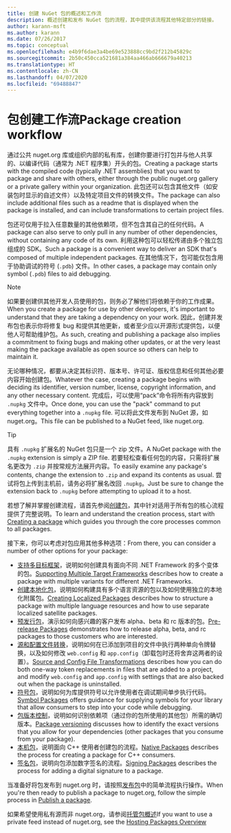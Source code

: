 ```yaml
---
title: 创建 NuGet 包的概述和工作流
description: 概述创建和发布 NuGet 包的流程，其中提供该流程其他特定部分的链接。
author: karann-msft
ms.author: karann
ms.date: 07/26/2017
ms.topic: conceptual
ms.openlocfilehash: e4b9f6dae3a4be69e523888cc9bd2f212b45829c
ms.sourcegitcommit: 2b50c450cca521681a384aa466ab666679a40213
ms.translationtype: HT
ms.contentlocale: zh-CN
ms.lasthandoff: 04/07/2020
ms.locfileid: "69488847"
---
```

# <a name="package-creation-workflow"></a><span data-ttu-id="94ce4-103">包创建工作流</span><span class="sxs-lookup"><span data-stu-id="94ce4-103">Package creation workflow</span></span>

<span data-ttu-id="94ce4-104">通过公共 nuget.org 库或组织内部的私有库，创建你要进行打包并与他人共享的、以编译代码（通常为 .NET 程序集）开头的包。</span><span class="sxs-lookup"><span data-stu-id="94ce4-104">Creating a package starts with the compiled code (typically .NET assemblies) that you want to package and share with others, either through the public nuget.org gallery or a private gallery within your organization.</span></span> <span data-ttu-id="94ce4-105">此包还可以包含其他文件（如安装包时显示的自述文件）以及特定项目文件的转换文件。</span><span class="sxs-lookup"><span data-stu-id="94ce4-105">The package can also include additional files such as a readme that is displayed when the package is installed, and can include transformations to certain project files.</span></span>

<span data-ttu-id="94ce4-106">包还可仅用于拉入任意数量的其他依赖项，但不包含其自己的任何代码。</span><span class="sxs-lookup"><span data-stu-id="94ce4-106">A package can also serve to only pull in any number of other dependencies, without containing any code of its own.</span></span> <span data-ttu-id="94ce4-107">利用这种包可以轻松传递由多个独立包组成的 SDK。</span><span class="sxs-lookup"><span data-stu-id="94ce4-107">Such a package is a convenient way to deliver an SDK that's composed of multiple independent packages.</span></span> <span data-ttu-id="94ce4-108">在其他情况下，包可能仅包含用于协助调试的符号 (`.pdb`) 文件。</span><span class="sxs-lookup"><span data-stu-id="94ce4-108">In other cases, a package may contain only symbol (`.pdb`) files to aid debugging.</span></span>

> [!Note]
> <span data-ttu-id="94ce4-109">如果要创建供其他开发人员使用的包，则务必了解他们将依赖于你的工作成果。</span><span class="sxs-lookup"><span data-stu-id="94ce4-109">When you create a package for use by other developers, it's important to understand that they are taking a dependency on your work.</span></span> <span data-ttu-id="94ce4-110">因此，创建并发布包也表示你将修复 bug 和提供其他更新，或者至少应以开源形式提供包，以便他人可帮助维护包。</span><span class="sxs-lookup"><span data-stu-id="94ce4-110">As such, creating and publishing a package also implies a commitment to fixing bugs and making other updates, or at the very least making the package available as open source so others can help to maintain it.</span></span>

<span data-ttu-id="94ce4-111">无论哪种情况，都要从决定其标识符、版本号、许可证、版权信息和任何其他必要内容开始创建包。</span><span class="sxs-lookup"><span data-stu-id="94ce4-111">Whatever the case, creating a package begins with deciding its identifier, version number, license, copyright information, and any other necessary content.</span></span> <span data-ttu-id="94ce4-112">完成后，可以使用“pack”命令将所有内容放到 `.nupkg` 文件中。</span><span class="sxs-lookup"><span data-stu-id="94ce4-112">Once done, you can use the "pack" command to put everything together into a `.nupkg` file.</span></span> <span data-ttu-id="94ce4-113">可以将此文件发布到 NuGet 源，如 nuget.org。</span><span class="sxs-lookup"><span data-stu-id="94ce4-113">This file can be published to a NuGet feed, like nuget.org.</span></span>

> [!Tip]
> <span data-ttu-id="94ce4-114">具有 `.nupkg` 扩展名的 NuGet 包只是一个 zip 文件。</span><span class="sxs-lookup"><span data-stu-id="94ce4-114">A NuGet package with the `.nupkg` extension is simply a ZIP file.</span></span> <span data-ttu-id="94ce4-115">若要轻松查看任何包的内容，只需将扩展名更改为 `.zip` 并按常规方法展开内容。</span><span class="sxs-lookup"><span data-stu-id="94ce4-115">To easily examine any package's contents, change the extension to `.zip` and expand its contents as usual.</span></span> <span data-ttu-id="94ce4-116">尝试将包上传到主机前，请务必将扩展名改回 `.nupkg`。</span><span class="sxs-lookup"><span data-stu-id="94ce4-116">Just be sure to change the extension back to `.nupkg` before attempting to upload it to a host.</span></span>

<span data-ttu-id="94ce4-117">若想了解并掌握创建流程，请首先参阅[创建包](../create-packages/creating-a-package.md)，其中针对适用于所有包的核心流程提供了完整说明。</span><span class="sxs-lookup"><span data-stu-id="94ce4-117">To learn and understand the creation process, start with [Creating a package](../create-packages/creating-a-package.md) which guides you through the core processes common to all packages.</span></span>

<span data-ttu-id="94ce4-118">接下来，你可以考虑对包应用其他多种选项：</span><span class="sxs-lookup"><span data-stu-id="94ce4-118">From there, you can consider a number of other options for your package:</span></span>

- <span data-ttu-id="94ce4-119">[支持多目标框架](../create-packages/supporting-multiple-target-frameworks.md)，说明如何创建具有面向不同 .NET Framework 的多个变体的包。</span><span class="sxs-lookup"><span data-stu-id="94ce4-119">[Supporting Multiple Target Frameworks](../create-packages/supporting-multiple-target-frameworks.md) describes how to create a package with multiple variants for different .NET Frameworks.</span></span>
- <span data-ttu-id="94ce4-120">[创建本地化包](../create-packages/creating-localized-packages.md)，说明如何构建具有多个语言资源的包以及如何使用独立的本地化附属包。</span><span class="sxs-lookup"><span data-stu-id="94ce4-120">[Creating Localized Packages](../create-packages/creating-localized-packages.md) describes how to structure a package with multiple language resources and how to use separate localized satellite packages.</span></span>
- <span data-ttu-id="94ce4-121">[预发行包](../create-packages/prerelease-packages.md)，演示如何向感兴趣的客户发布 alpha、beta 和 rc 版本的包。</span><span class="sxs-lookup"><span data-stu-id="94ce4-121">[Pre-release Packages](../create-packages/prerelease-packages.md) demonstrates how to release alpha, beta, and rc packages to those customers who are interested.</span></span>
- <span data-ttu-id="94ce4-122">[源和配置文件转换](../create-packages/source-and-config-file-transformations.md)，说明如何在已添加到项目的文件中执行两种单向令牌替换，以及如何修改 `web.config` 和 `app.config`（卸载包时还将舍弃这两者的设置）。</span><span class="sxs-lookup"><span data-stu-id="94ce4-122">[Source and Config File Transformations](../create-packages/source-and-config-file-transformations.md) describes how you can do both one-way token replacements in files that are added to a project, and modify `web.config` and `app.config` with settings that are also backed out when the package is uninstalled.</span></span>
- <span data-ttu-id="94ce4-123">[符号包](../create-packages/symbol-packages-snupkg.md)，说明如何为库提供符号以允许使用者在调试期间单步执行代码。</span><span class="sxs-lookup"><span data-stu-id="94ce4-123">[Symbol Packages](../create-packages/symbol-packages-snupkg.md) offers guidance for supplying symbols for your library that allow consumers to step into your code while debugging.</span></span>
- <span data-ttu-id="94ce4-124">[包版本控制](../concepts/package-versioning.md)，说明如何识别依赖项（通过你的包所使用的其他包）所需的确切版本。</span><span class="sxs-lookup"><span data-stu-id="94ce4-124">[Package versioning](../concepts/package-versioning.md) discusses how to identify the exact versions that you allow for your dependencies (other packages that you consume from your package).</span></span>
- <span data-ttu-id="94ce4-125">[本机包](../guides/native-packages.md)，说明面向 C++ 使用者创建包的流程。</span><span class="sxs-lookup"><span data-stu-id="94ce4-125">[Native Packages](../guides/native-packages.md) describes the process for creating a package for C++ consumers.</span></span>
- <span data-ttu-id="94ce4-126">[签名包](../create-packages/sign-a-package.md)，说明向包添加数字签名的流程。</span><span class="sxs-lookup"><span data-stu-id="94ce4-126">[Signing Packages](../create-packages/sign-a-package.md) describes the process for adding a digital signature to a package.</span></span>

<span data-ttu-id="94ce4-127">当准备好将包发布到 nuget.org 时，请按照[发布包](../nuget-org/publish-a-package.md)中的简单流程执行操作。</span><span class="sxs-lookup"><span data-stu-id="94ce4-127">When you're then ready to publish a package to nuget.org, follow the simple process in [Publish a package](../nuget-org/publish-a-package.md).</span></span>

<span data-ttu-id="94ce4-128">如果希望使用私有源而非 nuget.org，请参阅[托管包概述](../hosting-packages/overview.md)</span><span class="sxs-lookup"><span data-stu-id="94ce4-128">If you want to use a private feed instead of nuget.org, see the [Hosting Packages Overview](../hosting-packages/overview.md)</span></span>
